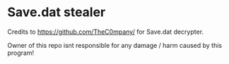 # Save.dat stealer


Credits to https://github.com/TheC0mpany/ for Save.dat decrypter.




Owner of this repo isnt responsible for any damage / harm caused by this program!
